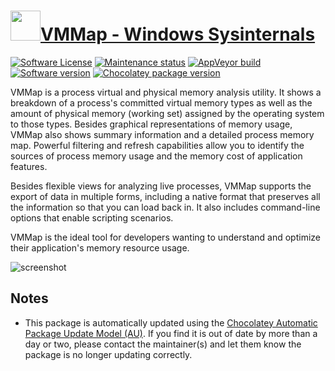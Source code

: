 # [<img src="https://cdn.jsdelivr.net/gh/dgalbraith/chocolatey-packages@4a952cb67d3ba380d5d8dc2c26f1c41270affedf/icons/vmmap.png" width="48" height="48" />VMMap - Windows Sysinternals](https://chocolatey.org/packages/vmmap)

[![Software License](https://img.shields.io/badge/License-Proprietary-grey.svg)](https://docs.microsoft.com/sysinternals/license-terms)
[![Maintenance status](https://img.shields.io/badge/maintained%3F-yes-green.svg)](https://gitHub.com/dgalbraith/chocolatey-packages/graphs/commit-activity)
[![AppVeyor build](https://img.shields.io/appveyor/ci/dgalbraith/chocolatey-packages)](https://ci.appveyor.com/project/dgalbraith/chocolatey-packages)
[![Software version](https://img.shields.io/badge/Source-v3.32-blue)](https://docs.microsoft.com/sysinternals/downloads/vmmap)
[![Chocolatey package version](https://img.shields.io/chocolatey/v/vmmap?label=Chocolatey)](https://chocolatey.org/packages/vmmap)

VMMap is a process virtual and physical memory analysis utility. It shows a breakdown of a process's committed virtual
memory types as well as the amount of physical memory (working set) assigned by the operating system to those types.
Besides graphical representations of memory usage, VMMap also shows summary information and a detailed process memory
map. Powerful filtering and refresh capabilities allow you to identify the sources of process memory usage and the
memory cost of application features.

Besides flexible views for analyzing live processes, VMMap supports the export of data in multiple forms, including a
native format that preserves all the information so that you can load back in. It also includes command-line options
that enable scripting scenarios.

VMMap is the ideal tool for developers wanting to understand and optimize their application's memory resource usage.

![screenshot](https://cdn.jsdelivr.net/gh/dgalbraith/chocolatey-packages@ab7733d9bd5714cac138fe9e5eec447633fb3d75/automatic/vmmap/screenshot.png)

## Notes

* This package is automatically updated using the [Chocolatey Automatic Package Update Model (AU)](https://github.com/majkinetor/au/blob/master/README.md).
  If you find it is out of date by more than a day or two, please contact the maintainer(s) and let them know the package is no longer updating correctly.
